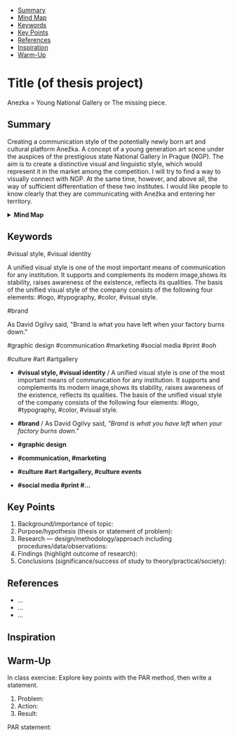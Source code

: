 <!-- Table of Contents, in-page navigation -->

- [Summary](#summary)
- [Mind Map](#mind-map)
- [Keywords](#keywords)
- [Key Points](#key-points)
- [References](#references)
- [Inspiration](#inspiration)
- [Warm-Up](#warm-up)

# Title (of thesis project)

Anezka = Young National Gallery
or The missing piece.

## Summary

Creating a communication style of the potentially newly born art and cultural platform Anežka. A concept of a young generation art scene under the auspices of the prestigious state National Gallery in Prague (NGP). The aim is to create a distinctive visual and linguistic style, which would represent it in the market among the competition. I will try to find a way to visually connect with NGP. At the same time, however, and above all, the way of sufficient differentiation of these two institutes. I would like people to know clearly that they are communicating with Anežka and entering her territory.

<!-- Disclosure widget, HTML in Markdown -->

<details>
  <summary><b>Mind Map</b></summary>
  <img alt="Gray box placeholder image, for position only." src="./img/thesis-mind-map.png">
</details>

## Keywords


#visual style, #visual identity

A unified visual style is one of the most important means of communication for any institution. It supports and complements its modern image,shows its stability, raises awareness of the existence, reflects its qualities. The basis of the unified visual style of the company consists of the following four elements: #logo, #typography, #color, #visual style.

#brand

As David Ogilvy said, "Brand is what you have left when your factory burns down."

#graphic design
#communication #marketing
#social media #print #ooh 

#culture #art #artgallery 
- **#visual style, #visual identity** / A unified visual style is one of the most important means of communication for any institution. It supports and complements its modern image,shows its stability, raises awareness of the existence, reflects its qualities. The basis of the unified visual style of the company consists of the following four elements: #logo, #typography, #color, #visual style.


- **#brand** / As David Ogilvy said, *"Brand is what you have left when your factory burns down."*

- **#graphic design**
- **#communication, #marketing**
- **#culture #art #artgallery, #culture events**
- **#social media #print #...**

## Key Points

<!-- Key points; aim for **30–60 words** each. -->

1. Background/importance of topic:
2. Purpose/hypothesis (thesis or statement of problem):
3. Research — design/methodology/approach including procedures/data/observations:
4. Findings (highlight outcome of research):
5. Conclusions (significance/success of study to theory/practical/society):

## References

<!-- Add reference list. See Reference List Style -->

- …
- …
- …

## Inspiration

<!-- Optional section, see https://evajunkova.github.io/english-for-designers/08-clarity-first/#inspiration -->

## Warm-Up

In class exercise: Explore key points with the PAR method, then write a statement.

1. Problem:
2. Action:
3. Result:

<!-- Put it all together in a statement -->

PAR statement:
